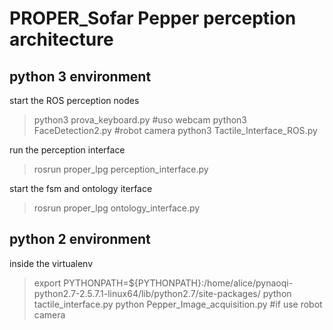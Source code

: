 # PROPER_Sofar Pepper perception architecture


## python 3 environment

start the ROS perception nodes
> python3 prova_keyboard.py #uso webcam
> python3 FaceDetection2.py #robot camera
>python3 Tactile_Interface_ROS.py

run the perception interface
>rosrun proper_lpg perception_interface.py

start the fsm and ontology iterface
> rosrun proper_lpg ontology_interface.py



## python 2 environment
inside the virtualenv 
>export PYTHONPATH=${PYTHONPATH}:/home/alice/pynaoqi-python2.7-2.5.7.1-linux64/lib/python2.7/site-packages/
>python tactile_interface.py
>python Pepper_Image_acquisition.py #if use robot camera